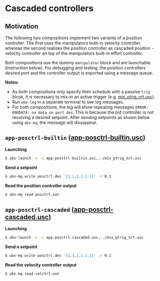 # Cascaded controllers

## Motivation

The following two compositions implement two variants of a position
controller. The first uses the manipulators built-in velocity
controller, whereas the second realizes the position controller as
cascaded position - velocity controller on top of the manipulators
built-in effort controller.

Both compositions use the dummy `manipulator` block and are launchable
(instruction below). For debugging and testing, the position
controllers *desired* port and the controller output is exported using
a message queue.

**Notes:**

- As both compositions only specify their schedule with a passive
`trig` blcok, it is necessary to mix-in an active trigger
(e.g. [mix_ptrig_nrt.usc](../mix_ptrig_nrt.usc)).
- Run `ubx-log` in a separate terminal to see log messages.
- For both compositions, the log will show repeating messages `ERROR:
  ENODATA: no data on port des`. This is because the pid controller is
  not receiving a desired setpoint. After sending setpoints as shown
  below using `ubx-mq`, the message will dissappear.


## `app-posctrl-builtin` ([app-posctrl-builtin.usc](app-posctrl-builtin.usc))

**Launching**

```sh
$ ubx-launch -v -c app-posctrl-builtin.usc,../mix_ptrig_nrt.usc
```

**Send a setpoint**

```sh
$ ubx-mq write posctrl.des '{1,1,1,1,1,1}' -r 0.1
```

**Read the position controller output**

```sh
$ ubx-mq read posctrl.out
```

## `app-posctrl-cascaded` ([app-posctrl-cascaded.usc](app-posctrl-cascaded.usc))

**Launching**

```sh
$ ubx-launch -v -c app-posctrl-cascaded.usc,../mix_ptrig_nrt.usc
```

**Send a setpoint**

```sh
$ ubx-mq write posctrl.des '{1,1,1,1,1,1}' -r 0.1
```

**Read the velocity controller output**

```sh
$ ubx-mq read velctrl.out
```
